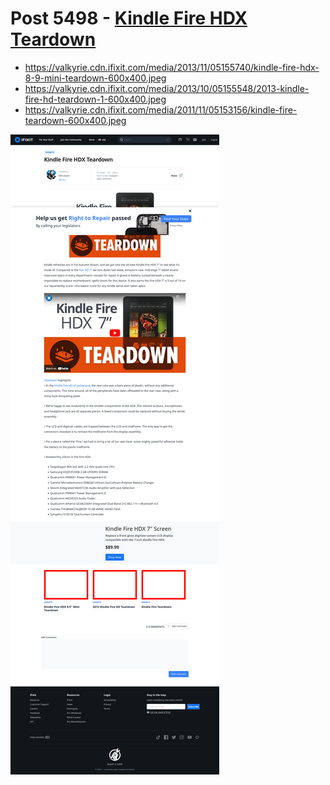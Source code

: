 # Post 5498 - [Kindle Fire HDX Teardown](https://www.ifixit.com/News/5498/kindle-fire-hdx-teardown)

- https://valkyrie.cdn.ifixit.com/media/2013/11/05155740/kindle-fire-hdx-8-9-mini-teardown-600x400.jpeg
- https://valkyrie.cdn.ifixit.com/media/2013/10/05155548/2013-kindle-fire-hd-teardown-1-600x400.jpeg
- https://valkyrie.cdn.ifixit.com/media/2011/11/05153156/kindle-fire-teardown-600x400.jpeg

![screencap](screenshots/355f3c77-f2d2-42a3-bdaf-653152d24557.png)
